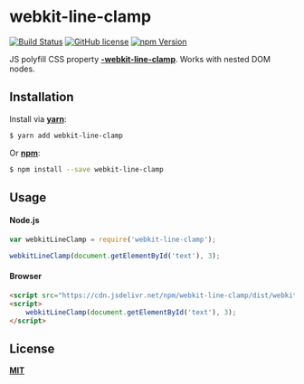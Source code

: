# webkit-line-clamp
[![Build Status](https://travis-ci.org/LeMarck/webkit-line-clamp.svg?branch=master)](https://travis-ci.org/LeMarck/webkit-line-clamp)
[![GitHub license](https://img.shields.io/badge/license-MIT-blue.svg)](LICENSE)
[![npm Version](http://img.shields.io/npm/v/webkit-line-clamp.svg?style=flat)](https://www.npmjs.com/package/webkit-line-clamp)

JS polyfill CSS property [**-webkit-line-clamp**](https://caniuse.com/#feat=css-line-clamp).
Works with nested DOM nodes.

## Installation

Install via [**yarn**](https://yarnpkg.com):

```sh
$ yarn add webkit-line-clamp
```

Or [**npm**](https://npmjs.com):

```sh
$ npm install --save webkit-line-clamp
```

## Usage

#### Node.js
```js
var webkitLineClamp = require('webkit-line-clamp');

webkitLineClamp(document.getElementById('text'), 3);
```

#### Browser
```html
<script src="https://cdn.jsdelivr.net/npm/webkit-line-clamp/dist/webkit-line-clamp.min.js"></script>
<script>
    webkitLineClamp(document.getElementById('text'), 3);
</script>
```

## License

[**MIT**](LICENSE)
